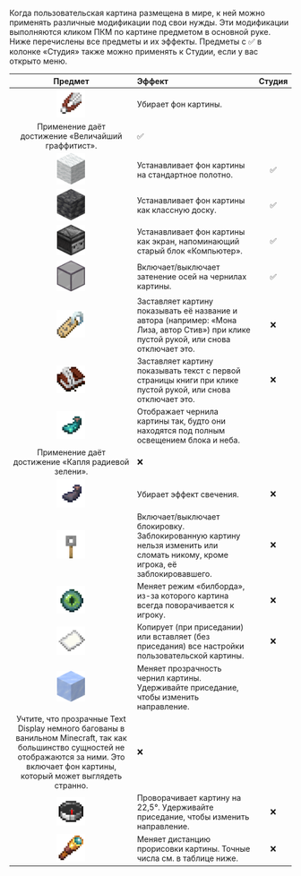 Когда пользовательская картина размещена в мире, к ней можно применять различные модификации под свои нужды. Эти модификации выполняются кликом ПКМ по картине предметом в основной руке. Ниже перечислены все предметы и их эффекты. Предметы с ✅ в колонке «Студия» также можно применять к Студии, если у вас открыто меню.

| Предмет | Эффект | Студия |
|:----:|:----|:----:|
| <img src="https://github.com/Eroxen/MC-Paint-datapack/blob/wiki_assets/vanilla/items/shears.png?raw=true" alt="Ножницы" width="50"/> | Убирает фон картины.  
Применение даёт достижение «Величайший граффитист». | ✅ |
| <img src="https://github.com/Eroxen/MC-Paint-datapack/blob/wiki_assets/vanilla/blocks/white_wool.png?raw=true" alt="Белая шерсть" width="50"/> | Устанавливает фон картины на стандартное полотно. | ✅ |
| <img src="https://github.com/Eroxen/MC-Paint-datapack/blob/wiki_assets/vanilla/blocks/deepslate.png?raw=true" alt="Глубинный сланец" width="50"/> | Устанавливает фон картины как классную доску. | ✅ |
| <img src="https://github.com/Eroxen/MC-Paint-datapack/blob/wiki_assets/vanilla/blocks/observer.png?raw=true" alt="Наблюдатель" width="50"/> | Устанавливает фон картины как экран, напоминающий старый блок «Компьютер». | ✅ |
| <img src="https://github.com/Eroxen/MC-Paint-datapack/blob/wiki_assets/vanilla/blocks/tinted_glass.png?raw=true" alt="Тонированное стекло" width="50"/> | Включает/выключает затенение осей на чернилах картины. | ✅ |
| <img src="https://github.com/Eroxen/MC-Paint-datapack/blob/wiki_assets/vanilla/items/name_tag.png?raw=true" alt="Бирка" width="50"/> | Заставляет картину показывать её название и автора (например: «Мона Лиза, автор Стив») при клике пустой рукой, или снова отключает это. | ❌ |
| <img src="https://github.com/Eroxen/MC-Paint-datapack/blob/wiki_assets/vanilla/items/writable_book.png?raw=true" alt="Книга с пером" width="50"/> | Заставляет картину показывать текст с первой страницы книги при клике пустой рукой, или снова отключает это. | ❌ |
| <img src="https://github.com/Eroxen/MC-Paint-datapack/blob/wiki_assets/vanilla/items/glow_ink_sac.png?raw=true" alt="Светящийся мешок чернил" width="50"/> | Отображает чернила картины так, будто они находятся под полным освещением блока и неба.  
Применение даёт достижение «Капля радиевой зелени». | ❌ |
| <img src="https://github.com/Eroxen/MC-Paint-datapack/blob/wiki_assets/vanilla/items/ink_sac.png?raw=true" alt="Мешок чернил" width="50"/> | Убирает эффект свечения. | ❌ |
| <img src="https://github.com/Eroxen/MC-Paint-datapack/blob/wiki_assets/vanilla/items/tripwire_hook.png?raw=true" alt="Крюк натяжного датчика" width="50"/> | Включает/выключает блокировку. Заблокированную картину нельзя изменить или сломать никому, кроме игрока, её заблокировавшего. | ❌ |
| <img src="https://github.com/Eroxen/MC-Paint-datapack/blob/wiki_assets/vanilla/items/ender_eye.png?raw=true" alt="Око Края" width="50"/> | Меняет режим «билборда», из-за которого картина всегда поворачивается к игроку. | ❌ |
| <img src="https://github.com/Eroxen/MC-Paint-datapack/blob/wiki_assets/vanilla/items/paper.png?raw=true" alt="Бумага" width="50"/> | Копирует (при приседании) или вставляет (без приседания) все настройки пользовательской картины. | ❌ |
| <img src="https://github.com/Eroxen/MC-Paint-datapack/blob/wiki_assets/vanilla/blocks/ice.png?raw=true" alt="Лёд" width="50"/> | Меняет прозрачность чернил картины. Удерживайте приседание, чтобы изменить направление.  
Учтите, что прозрачные Text Display немного багованы в ванильном Minecraft, так как большинство сущностей не отображаются за ними. Это включает фон картины, который может выглядеть странно. | ❌ |
| <img src="https://github.com/Eroxen/MC-Paint-datapack/blob/wiki_assets/vanilla/items/compass.png?raw=true" alt="Компас" width="50"/> | Проворачивает картину на 22,5°. Удерживайте приседание, чтобы изменить направление. | ❌ |
| <img src="https://github.com/Eroxen/MC-Paint-datapack/blob/wiki_assets/vanilla/items/spyglass.png?raw=true" alt="Подзорная труба" width="50"/> | Меняет дистанцию прорисовки картины. Точные числа см. в таблице ниже. | ❌ |

